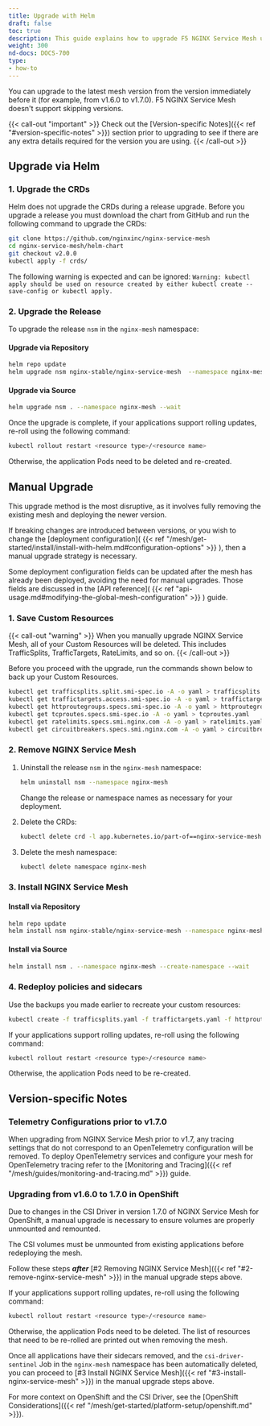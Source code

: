 ```yaml
---
title: Upgrade with Helm
draft: false
toc: true
description: This guide explains how to upgrade F5 NGINX Service Mesh using Helm.
weight: 300
nd-docs: DOCS-700
type:
- how-to
---
```


You can upgrade to the latest mesh version from the version immediately before it (for example, from v1.6.0 to v1.7.0). F5 NGINX Service Mesh doesn't support skipping versions.

{{< call-out "important" >}}
Check out the [Version-specific Notes]({{< ref "#version-specific-notes" >}}) section prior to upgrading to see if there are any extra details required for the version you are using.
{{< /call-out >}}

## Upgrade via Helm

### 1. Upgrade the CRDs

Helm does not upgrade the CRDs during a release upgrade. Before you upgrade a release you must download the chart from GitHub and run the following command to upgrade the CRDs:

```bash
git clone https://github.com/nginxinc/nginx-service-mesh
cd nginx-service-mesh/helm-chart
git checkout v2.0.0
kubectl apply -f crds/
```

The following warning is expected and can be ignored: `Warning: kubectl apply should be used on resource created by either kubectl create --save-config or kubectl apply.`

### 2. Upgrade the Release

To upgrade the release `nsm` in the `nginx-mesh` namespace:

#### Upgrade via Repository

```bash
helm repo update
helm upgrade nsm nginx-stable/nginx-service-mesh  --namespace nginx-mesh --wait
```

#### Upgrade via Source

```bash
helm upgrade nsm . --namespace nginx-mesh --wait
```

Once the upgrade is complete, if your applications support rolling updates, re-roll using the following command:

```bash
kubectl rollout restart <resource type>/<resource name>
```

Otherwise, the application Pods need to be deleted and re-created.

## Manual Upgrade

This upgrade method is the most disruptive, as it involves fully removing the existing mesh and deploying the newer version.

If breaking changes are introduced between versions, or you wish to change the [deployment configuration]( {{< ref "/mesh/get-started/install/install-with-helm.md#configuration-options" >}} ), then a manual upgrade strategy is necessary.

Some deployment configuration fields can be updated after the mesh has already been deployed, avoiding the need for manual upgrades. Those fields are discussed in the [API reference]( {{< ref "api-usage.md#modifying-the-global-mesh-configuration" >}} ) guide.

### 1. Save Custom Resources
{{< call-out "warning" >}}
When you manually upgrade NGINX Service Mesh, all of your Custom Resources will be deleted. This includes TrafficSplits, TrafficTargets, RateLimits, and so on.
{{< /call-out >}}

Before you proceed with the upgrade, run the commands shown below to back up your Custom Resources.

```bash
kubectl get trafficsplits.split.smi-spec.io -A -o yaml > trafficsplits.yaml
kubectl get traffictargets.access.smi-spec.io -A -o yaml > traffictargets.yaml
kubectl get httproutegroups.specs.smi-spec.io -A -o yaml > httproutegroups.yaml
kubectl get tcproutes.specs.smi-spec.io -A -o yaml > tcproutes.yaml
kubectl get ratelimits.specs.smi.nginx.com -A -o yaml > ratelimits.yaml
kubectl get circuitbreakers.specs.smi.nginx.com -A -o yaml > circuitbreakers.yaml
```

### 2. Remove NGINX Service Mesh

1. Uninstall the release `nsm` in the `nginx-mesh` namespace:

    ```bash
    helm uninstall nsm --namespace nginx-mesh
    ```

    Change the release or namespace names as necessary for your deployment.

1. Delete the CRDs:

    ```bash
    kubectl delete crd -l app.kubernetes.io/part-of==nginx-service-mesh
    ```

1. Delete the mesh namespace:

    ```bash
    kubectl delete namespace nginx-mesh
    ```

### 3. Install NGINX Service Mesh

#### Install via Repository

```bash
helm repo update
helm install nsm nginx-stable/nginx-service-mesh --namespace nginx-mesh --create-namespace --wait
```

#### Install via Source

```bash
helm install nsm . --namespace nginx-mesh --create-namespace --wait
```

### 4. Redeploy policies and sidecars

Use the backups you made earlier to recreate your custom resources:

```bash
kubectl create -f trafficsplits.yaml -f traffictargets.yaml -f httproutegroups.yaml -f tcproutes.yaml -f ratelimits.yaml -f circuitbreakers.yaml
```

If your applications support rolling updates, re-roll using the following command:

```bash
kubectl rollout restart <resource type>/<resource name>
```

Otherwise, the application Pods need to be re-created.


## Version-specific Notes

### Telemetry Configurations prior to v1.7.0

When upgrading from NGINX Service Mesh prior to v1.7, any tracing settings that do not correspond to an OpenTelemetry configuration will be removed. To deploy OpenTelemetry services and configure your mesh for OpenTelemetry tracing refer to the [Monitoring and Tracing]({{< ref "/mesh/guides/monitoring-and-tracing.md" >}}) guide.

### Upgrading from v1.6.0 to 1.7.0 in OpenShift

Due to changes in the CSI Driver in version 1.7.0 of NGINX Service Mesh for OpenShift, a manual upgrade is necessary to ensure volumes are properly unmounted and remounted.

The CSI volumes must be unmounted from existing applications before redeploying the mesh.

Follow these steps ***after*** [#2 Removing NGINX Service Mesh]({{< ref "#2-remove-nginx-service-mesh" >}}) in the manual upgrade steps above.

If your applications support rolling updates, re-roll using the following command:

```bash
kubectl rollout restart <resource type>/<resource name>
```

Otherwise, the application Pods need to be deleted. The list of resources that need to be re-rolled are printed out when removing the mesh.

Once all applications have their sidecars removed, and the `csi-driver-sentinel` Job in the `nginx-mesh` namespace has been automatically deleted, you can proceed to [#3 Install NGINX Service Mesh]({{< ref "#3-install-nginx-service-mesh" >}}) in the manual upgrade steps above.

For more context on OpenShift and the CSI Driver, see the [OpenShift Considerations]({{< ref "/mesh/get-started/platform-setup/openshift.md" >}}).
